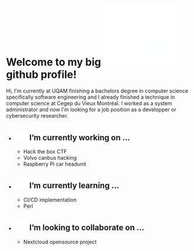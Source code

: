 # Welcome to my big <img src="isolatedbrain.svg" alt="drawing" width="200"/> github profile!

Hi, I'm currently at UQAM finishing a bachelors degree in computer science specifically software engineering and I already finished a technique in computer science at Cegep du Vieux Montréal. I worked as a system administrator and now I'm looking for a job position as a developper or cybersecurity researcher. 

- <img src="isolatedbrain.svg" alt="drawing" width="35"/> I’m currently working on ...
    -
    - Hack the box CTF
    - Volvo canbus hacking
    - Raspberry Pi car headunit

- <img src="isolatedbrain.svg" alt="drawing" width="35"/> I’m currently learning ...
    -
    - CI/CD implementation
    - Perl

- <img src="isolatedbrain.svg" alt="drawing" width="35"/> I’m looking to collaborate on ...
    -
    - Nextcloud opensource project

